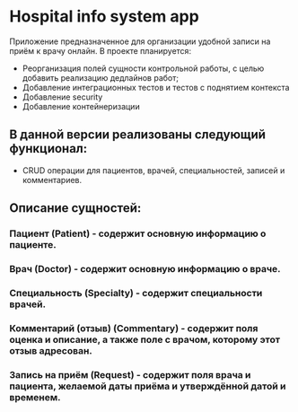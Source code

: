 # Hospital info system app
Приложение предназначенное для организации удобной записи на приём к врачу онлайн.
В проекте планируется:
- Реорганизация полей сущности контрольной работы, с целью добавить реализацию дедлайнов работ;
- Добавление интеграционных тестов и тестов с поднятием контекста
- Добавление security
- Добавление контейнеризации

## В данной версии реализованы следующий функционал:
- CRUD операции для пациентов, врачей, специальностей, записей и комментариев.

## Описание сущностей:
### Пациент (Patient) - содержит основную информацию о пациенте.
### Врач (Doctor) - содержит основную информацию о враче.
### Специальность (Specialty) - содержит специальности врачей.
### Комментарий (отзыв) (Commentary) -  содержит поля оценка и описание, а также поле с врачом, которому этот отзыв адресован.
### Запись на приём (Request) - содержит поля врача и пациента, желаемой даты приёма и утверждённой датой и временем.
